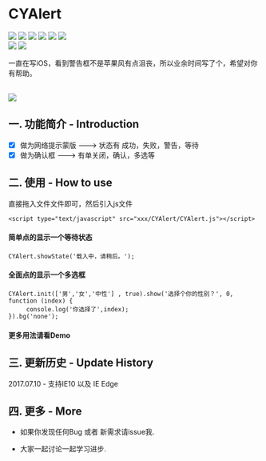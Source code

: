 # CYAlert
[![](https://img.shields.io/badge/Support-Firefox-red.svg)](http://www.firefox.com.cn)
[![](https://img.shields.io/badge/Support-Chrome-green.svg)](https://www.google.cn/chrome/browser/desktop/index.html)
[![](https://img.shields.io/badge/Support-Opera-red.svg)](http://www.opera.com)
[![](https://img.shields.io/badge/Support-Safari-blue.svg)](https://www.apple.com/cn/safari/)
[![](https://img.shields.io/badge/Support-IE11-yellow.svg)](https://support.microsoft.com/zh-cn/help/17621/internet-explorer-downloads)
[![](https://img.shields.io/badge/Support-IE%20Edge-yellowgreen.svg)](https://support.microsoft.com/zh-cn/help/17621/internet-explorer-downloads)
</br>
[![](https://img.shields.io/badge/language-javascript-green.svg)](https://github.com/zhangchunyu2016/CYAlert)
[![](https://img.shields.io/badge/QQ-707214577-red.svg)](http://wpa.qq.com/msgrd?v=3&uin=707214577&site=qq&menu=yes)
</br>


<p>一直在写iOS，看到警告框不是苹果风有点沮丧，所以业余时间写了个，希望对你有帮助。</p></br>
<img src="http://upload-images.jianshu.io/upload_images/2028853-3486b3efe1e179a3.png?imageMogr2/auto-orient/strip%7CimageView2/2/w/1240"></br>

## 一.  功能简介 - Introduction

- [x] 做为网络提示蒙版 					--->  状态有 成功，失败，警告，等待
- [x] 做为确认框							--->  有单关闭，确认，多选等

## 二.  使用 - How to use
直接拖入文件文件即可，然后引入js文件

```
<script type="text/javascript" src="xxx/CYAlert/CYAlert.js"></script>
```

#### 简单点的显示一个等待状态
```
CYAlert.showState('载入中，请稍后。');
```

#### 全面点的显示一个多选框
```
CYAlert.init(['男','女','中性'] , true).show('选择个你的性别？', 0, function (index) {
     console.log('你选择了',index);
}).bg('none');
```

#### 更多用法请看Demo


## 三.  更新历史 - Update History
2017.07.10  - 支持IE10 以及 IE Edge
			  

## 四.  更多 - More

- 如果你发现任何Bug 或者 新需求请issue我.

- 大家一起讨论一起学习进步.
